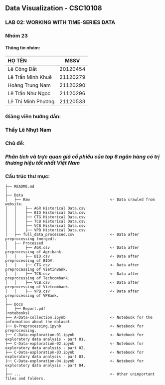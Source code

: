 ## **Data Visualization - CSC10108**
### LAB 02: WORKING WITH TIME-SERIES DATA

<h3>Nhóm 23</h3>
<h4>Thông tin nhóm:</h4>


| HỌ TÊN                | MSSV      |
|:------------------    |:--------: |
| Lê Công Đắt     | 20120454  |
| Lê Trần Minh Khuê     | 21120279  |
| Hoàng Trung Nam       | 21120290  |
| Lê Trần Như Ngọc       | 21120296  |
| Lê Thị Minh Phương | 21120533  |


<h3>Giảng viên hướng dẫn:</h3>

### **Thầy Lê Nhựt Nam**

<h3>Chủ đề:</h3>

### ***Phân tích và trực quan giá cổ phiếu của top 6 ngân hàng có trị thương hiệu tốt nhất Việt Nam***

<h3> Cấu trúc thư mục: </h3>

```
├── README.md
│
├── Data
│   ├── Raw                                    <- Data crawled from website.
│   │    ├── AGR Historical Data.csv
│   │    ├── BID Historical Data.csv
│   │    ├── CTG Historical Data.csv
│   │    ├── TCB Historical Data.csv
│   │    ├── VCB Historical Data.csv
│   │    ├── VPB Historical Data.csv
│   ├── full_data_processed.csv                <- Data after preprocessing (merged).
│   ├── Processed
│   │    ├── AGR.csv                           <- Data after preprocessing of Agribank.
│   │    ├── BID.csv                           <- Data after preprocessing of BIDV.
│   │    ├── CTG.csv                           <- Data after preprocessing of VietinBank.
│   │    ├── TCB.csv                           <- Data after preprocessing of Techcombank.
│   │    ├── VCB.csv                           <- Data after preprocessing of Vietcombank.
│   │    ├── VPB.csv                           <- Data after preprocessing of VPBank.
│
├── Docs
│   ├── Report.pdf 
(notebooks)                                     
├── A-Data-collection.ipynb                    <- Notebook for the information about the dataset.
├── B-Preprocessing.ipynb                      <- Notebook for preprocessing.
├── C-Data-exploration-01.ipynb                <- Notebook for exploratory data analysis - part 01.
├── C-Data-exploration-02.ipynb                <- Notebook for exploratory data analysis - part 02.
├── C-Data-exploration-03.ipynb                <- Notebook for exploratory data analysis - part 03.
├── C-Data-exploration-04.ipynb                <- Notebook for exploratory data analysis - part 04.
│
├── ...                                        <- Other unimportant files and folders.
```



